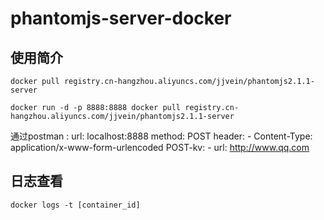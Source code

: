 # phantomjs-server-docker

## 使用简介

```
docker pull registry.cn-hangzhou.aliyuncs.com/jjvein/phantomjs2.1.1-server

docker run -d -p 8888:8888 docker pull registry.cn-hangzhou.aliyuncs.com/jjvein/phantomjs2.1.1-server

```

通过postman :
url: localhost:8888
method: POST
header: 
    - Content-Type: application/x-www-form-urlencoded
POST-kv: 
    - url: http://www.qq.com

## 日志查看

`docker logs -t [container_id]`


